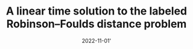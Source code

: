 ---
title: "A linear time solution to the labeled Robinson–Foulds distance problem"
collection: publications
category: books
permalink: /publication/2022_LRF
excerpt: ''
date: 2022-11-01'    
venue: 'Systematic Biology'
paperurl: 'https://academic.oup.com/sysbio/article/71/6/1391/6569097?login=true'
citation: 'Samuel Briand, Christophe Dessimoz, Nadia El-Mabrouk, Yannis Nevers, A Linear Time Solution to the Labeled Robinson–Foulds Distance Problem, Systematic Biology, Volume 71, Issue 6, November 2022, Pages 1391–1403, https://doi.org/10.1093/sysbio/syac028'
---